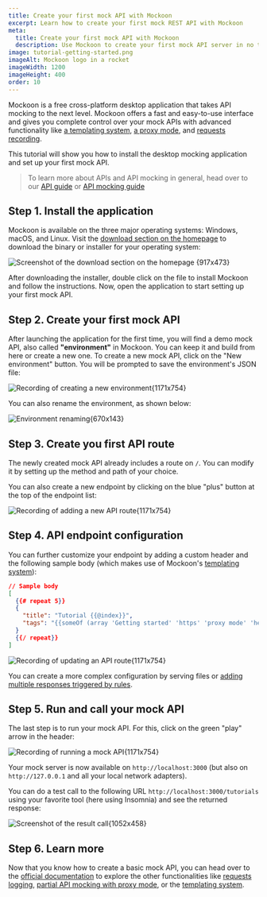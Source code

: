 ```yaml
---
title: Create your first mock API with Mockoon
excerpt: Learn how to create your first mock REST API with Mockoon
meta:
  title: Create your first mock API with Mockoon
  description: Use Mockoon to create your first mock API server in no time and generate fake realistic JSON body for your frontends.
image: tutorial-getting-started.png
imageAlt: Mockoon logo in a rocket
imageWidth: 1200
imageHeight: 400
order: 10
---
```


Mockoon is a free cross-platform desktop application that takes API mocking to the next level. Mockoon offers a fast and easy-to-use interface and gives you complete control over your mock APIs with advanced functionality like [a templating system](docs:templating/overview), [a proxy mode](docs:proxy-mode), and [requests recording](docs:requests-logging).

This tutorial will show you how to install the desktop mocking application and set up your first mock API.

> To learn more about APIs and API mocking in general, head over to our [API guide](/tutorials/api-guide-what-are-api/) or [API mocking guide](/tutorials/what-is-api-mocking/)

## Step 1. Install the application

Mockoon is available on the three major operating systems: Windows, macOS, and Linux. Visit the [download section on the homepage](/download/) to download the binary or installer for your operating system:

![Screenshot of the download section on the homepage {917x473}](/images/tutorials/getting-started/app-download-screenshot.png)

After downloading the installer, double click on the file to install Mockoon and follow the instructions. Now, open the application to start setting up your first mock API.

## Step 2. Create your first mock API

After launching the application for the first time, you will find a demo mock API, also called **"environment"** in Mockoon. You can keep it and build from here or create a new one.
To create a new mock API, click on the "New environment" button. You will be prompted to save the environment's JSON file:

![Recording of creating a new environment{1171x754}](/images/tutorials/getting-started/create-mock-api.gif)

You can also rename the environment, as shown below:

![Environment renaming{670x143}](/images/tutorials/getting-started/rename-environment.png)

## Step 3. Create you first API route

The newly created mock API already includes a route on `/`. You can modify it by setting up the method and path of your choice.

You can also create a new endpoint by clicking on the blue "plus" button at the top of the endpoint list:

![Recording of adding a new API route{1171x754}](/images/tutorials/getting-started/create-api-route.gif)

## Step 4. API endpoint configuration

You can further customize your endpoint by adding a custom header and the following sample body (which makes use of Mockoon's [templating system](docs:templating/overview)):

```json
// Sample body
[
  {{# repeat 5}}
  {
    "title": "Tutorial {{@index}}",
    "tags": "{{someOf (array 'Getting started' 'https' 'proxy mode' 'headers' 'templating') 1 3}}"
  }
  {{/ repeat}}
]
```

![Recording of updating an API route{1171x754}](/images/tutorials/getting-started/update-api-route.gif)

You can create a more complex configuration by serving files or [adding multiple responses triggered by rules](docs:route-responses/dynamic-rules).

## Step 5. Run and call your mock API

The last step is to run your mock API. For this, click on the green "play" arrow in the header:

![Recording of running a mock API{1171x754}](/images/tutorials/getting-started/run-mock-api.gif)

Your mock server is now available on `http://localhost:3000` (but also on `http://127.0.0.1` and all your local network adapters).

You can do a test call to the following URL `http://localhost:3000/tutorials` using your favorite tool (here using Insomnia) and see the returned response:

![Screenshot of the result call{1052x458}](/images/tutorials/getting-started/result-call.png)

## Step 6. Learn more

Now that you know how to create a basic mock API, you can head over to the [official documentation](docs:about) to explore the other functionalities like [requests logging](docs:requests-logging), [partial API mocking with proxy mode](docs:proxy-mode), or the [templating system](docs:templating/overview).
